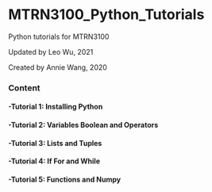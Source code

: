 # MTRN3100_Python_Tutorials

Python tutorials for MTRN3100

Updated by Leo Wu, 2021

Created by Annie Wang, 2020

### Content

#### -Tutorial 1: Installing Python

#### -Tutorial 2: Variables Boolean and Operators

#### -Tutorial 3: Lists and Tuples

#### -Tutorial 4: If For and While

#### -Tutorial 5: Functions and Numpy
